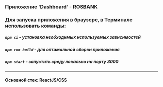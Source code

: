 ### Приложение 'Dashboard' - ROSBANK 

### Для запуска приложения в браузере, в Терминале использовать команды:

##### `npm ci` - установка необходимых используемых зависимостей

##### `npm run build` - для оптимальной сборки приложения

##### `npm start` - запустить среду локально на порту 3000

---

#### Основной стек: ReactJS/CSS

